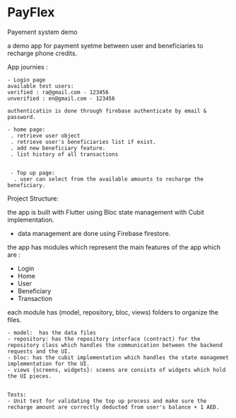 # PayFlex
 Payement system demo

 a demo app for payment syetme between user and beneficiaries to recharge phone credits.



App journies :

    - Login page  
    available test users: 
    verified : ra@gmail.com - 123456
    unverified : en@gmail.com - 123456

    authenticatiin is done through firebase authenticate by email & password.

    - home page: 
     . retrieve user object 
     . retrieve user's beneficiaries list if exist.
     . add new beneficiary feature.
     . list history of all transactions 


     - Top up page: 
      . user can select from the available amounts to recharge the beneficiary.



Project Structure:

 the app is built with Flutter using Bloc state management with Cubit implementation.

 - data management are done using Firebase firestore.

 the app has modules which represent the main features of the app which are :
 - Login 
 - Home 
 - User
 - Beneficiary
 - Transaction 

 each module has (model, repository, bloc, views) folders to organize the files.

    - model:  has the data files
    - repository: has the repository interface (contract) for the repository class which handles the communication between the backend requests and the UI.
    - bloc: has the cubit implementation which handles the state managemet implementation for the UI.
    - views {screens, widgets}: sceens are consists of widgets which hold the UI pieces.


    Tests: 
    - Unit test for validating the top up process and make sure the recharge amount are correctly deducted from user's balance + 1 AED.



     